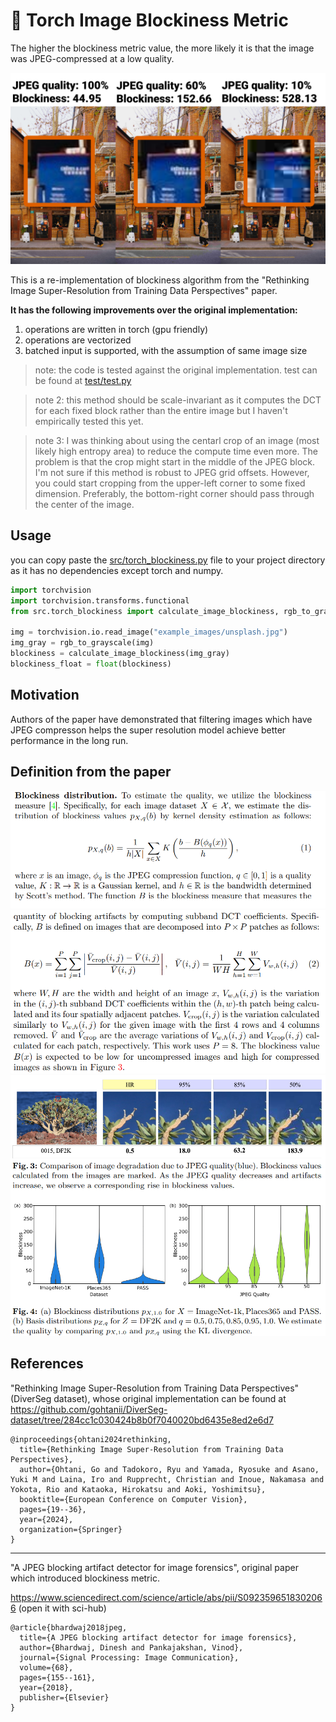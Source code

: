 # 🧱 Torch Image Blockiness Metric

The higher the blockiness metric value, the more likely it is that the image was JPEG-compressed at a low quality.


![](assets/readme.webp)


This is a re-implementation of blockiness algorithm from the "Rethinking Image Super-Resolution from Training Data Perspectives" paper.

**It has the following improvements over the original implementation:**

1. operations are written in torch (gpu friendly)
2. operations are vectorized
3. batched input is supported, with the assumption of same image size


> note: the code is tested against the original implementation. test can be found at [test/test.py](test/test.py)

> note 2: this method should be scale-invariant as it computes the DCT for each fixed block rather than the entire image but I haven't empirically tested this yet.

> note 3: I was thinking about using the centarl crop of an image (most likely high entropy area) to reduce the compute time even more. The problem is that the crop might start in the middle of the JPEG block. I'm not sure if this method is robust to JPEG grid offsets. However, you could start cropping from the upper-left corner to some fixed dimension. Preferably, the bottom-right corner should pass through the center of the image.

## Usage

you can copy paste the [src/torch_blockiness.py](src/torch_blockiness.py) file to your project directory as it has no dependencies except torch and numpy.

```py
import torchvision
import torchvision.transforms.functional
from src.torch_blockiness import calculate_image_blockiness, rgb_to_grayscale

img = torchvision.io.read_image("example_images/unsplash.jpg")
img_gray = rgb_to_grayscale(img)
blockiness = calculate_image_blockiness(img_gray)
blockiness_float = float(blockiness)
```

## Motivation

Authors of the paper have demonstrated that filtering images which have JPEG compresson helps the super resolution model achieve better performance in the long run. 

## Definition from the paper

![](assets/2025-02-27_04-01.png)
![](assets/2025-02-27_04-01_1.png)
![](assets/2025-02-27_04-02.png)

## References

"Rethinking Image Super-Resolution from Training Data Perspectives" (DiverSeg dataset), whose original implementation can be found at https://github.com/gohtanii/DiverSeg-dataset/tree/284cc1c030424b8b0f7040020bd6435e8ed2e6d7


```
@inproceedings{ohtani2024rethinking,
  title={Rethinking Image Super-Resolution from Training Data Perspectives},
  author={Ohtani, Go and Tadokoro, Ryu and Yamada, Ryosuke and Asano, Yuki M and Laina, Iro and Rupprecht, Christian and Inoue, Nakamasa and Yokota, Rio and Kataoka, Hirokatsu and Aoki, Yoshimitsu},
  booktitle={European Conference on Computer Vision},
  pages={19--36},
  year={2024},
  organization={Springer}
}
```

--- 

"A JPEG blocking artifact detector for image forensics", original paper which introduced blockiness metric.

https://www.sciencedirect.com/science/article/abs/pii/S0923596518302066 (open it with sci-hub)

```
@article{bhardwaj2018jpeg,
  title={A JPEG blocking artifact detector for image forensics},
  author={Bhardwaj, Dinesh and Pankajakshan, Vinod},
  journal={Signal Processing: Image Communication},
  volume={68},
  pages={155--161},
  year={2018},
  publisher={Elsevier}
}
```